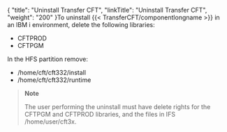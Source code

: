 {
    "title": "Uninstall Transfer CFT",
    "linkTitle": "Uninstall Transfer CFT",
    "weight": "200"
}To uninstall {{< TransferCFT/componentlongname  >}} in an IBM i environment, delete the following libraries:

- CFTPROD
- CFTPGM

In the HFS partition remove:

- /home/cft/cft332/install
- /home/cft/cft332/runtime

> **Note**
>
> The user performing the uninstall must have delete rights for the CFTPGM and CFTPROD libraries, and the files in IFS /home/user/cft3x.

